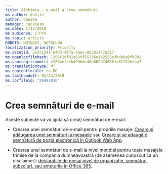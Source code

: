 ```yaml
---
title: Alchimia - e-mail a crea semnături
ms.author: daeite
author: daeite
manager: jackiesm
ms.date: 1/12/2018
ms.audience: ITPro
ms.topic: article
ROBOTS: NOINDEX, NOFOLLOW
localization_priority: Priority
ms.assetid: 563c1541-b4d3-4f7a-aaec-8b3b1477e517
ms.openlocfilehash: 1356f1df81a639f55736e1b2558e3bda8a9fb801
ms.sourcegitcommit: e2864efcfb493b6e46b662b746661a61232bdba7
ms.translationtype: MT
ms.contentlocale: ro-RO
ms.lasthandoff: 01/24/2019
ms.locfileid: "29497810"
---
```

# <a name="create-email-signatures"></a>Crea semnături de e-mail

Aceste subiecte vă va ajuta să creaţi semnături de e-mail:
  
- Crearea unei semnături de e-mail pentru propriile mesaje: [Creare şi adăugarea unei semnături la mesajele](https://support.office.com/article/8ee5d4f4-68fd-464a-a1c1-0e1c80bb27f2.aspx) sau [Creare şi se adaugă o semnătură de poştă electronică în Outlook Web App](https://support.office.com/article/0f230564-11b9-4239-83de-f10cbe4dfdfc.aspx).
    
- Crearea unei semnături de e-mail la nivel mondial pentru toate mesajele trimise de la compania dumneavoastră (de asemenea cunoscut ca un disclaimer): [declaratiile de mesaj nivel de organizaţie, semnături, subsoluri, sau anteturile în Office 365](https://go.microsoft.com/fwlink/p/?linkid=391096).
    

